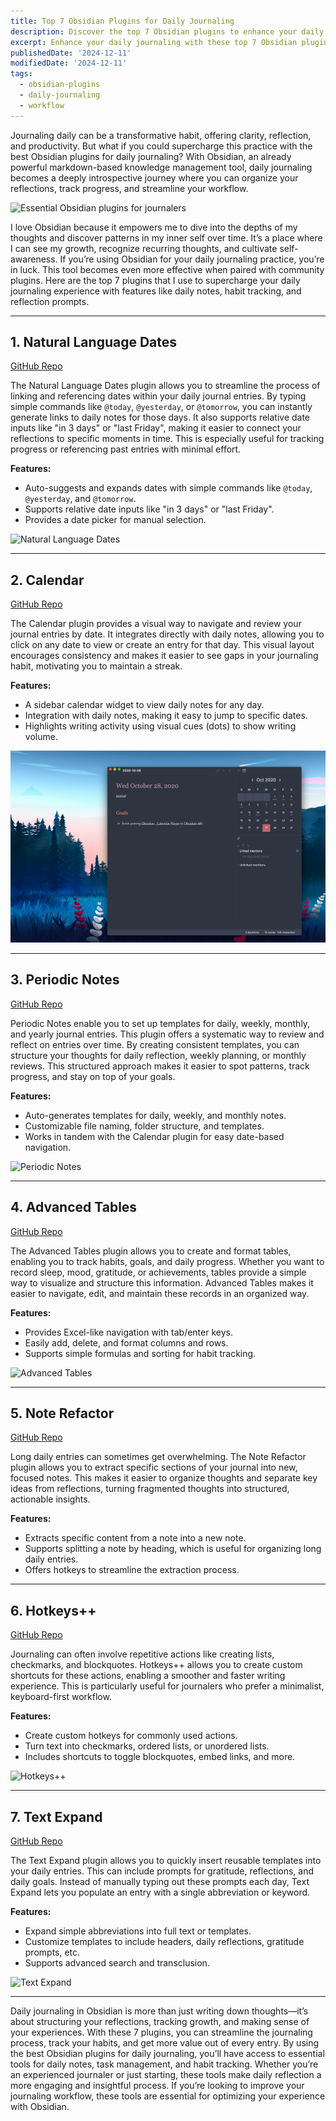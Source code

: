 ```yaml
---
title: Top 7 Obsidian Plugins for Daily Journaling
description: Discover the top 7 Obsidian plugins to enhance your daily journaling experience - Natural language dates, calendar, periodic notes, advanced tables, notes refactor, hotkeys++, text expand, recent file, reading time, todoist sync.
excerpt: Enhance your daily journaling with these top 7 Obsidian plugins. Improve note taking and streamline your journaling process.
publishedDate: '2024-12-11'
modifiedDate: '2024-12-11'
tags:
  - obsidian-plugins
  - daily-journaling
  - workflow
---
```


Journaling daily can be a transformative habit, offering clarity, reflection, and productivity. But what if you could supercharge this practice with the best Obsidian plugins for daily journaling? With Obsidian, an already powerful markdown-based knowledge management tool, daily journaling becomes a deeply introspective journey where you can organize your reflections, track progress, and streamline your workflow.

![Essential Obsidian plugins for journalers](/images/daily-journaling.webp)

I love Obsidian because it empowers me to dive into the depths of my thoughts and discover patterns in my inner self over time. It’s a place where I can see my growth, recognize recurring thoughts, and cultivate self-awareness. If you’re using Obsidian for your daily journaling practice, you’re in luck. This tool becomes even more effective when paired with community plugins. Here are the top 7 plugins that I use to supercharge your daily journaling experience with features like daily notes, habit tracking, and reflection prompts.

---

## 1. **Natural Language Dates**

[GitHub Repo](https://github.com/argenos/nldates-obsidian)

The Natural Language Dates plugin allows you to streamline the process of linking and referencing dates within your daily journal entries. By typing simple commands like `@today`, `@yesterday`, or `@tomorrow`, you can instantly generate links to daily notes for those days. It also supports relative date inputs like "in 3 days" or "last Friday", making it easier to connect your reflections to specific moments in time. This is especially useful for tracking progress or referencing past entries with minimal effort.

**Features:**

- Auto-suggests and expands dates with simple commands like `@today`, `@yesterday`, and `@tomorrow`.
- Supports relative date inputs like "in 3 days" or "last Friday".
- Provides a date picker for manual selection.

![Natural Language Dates](https://user-images.githubusercontent.com/693981/116645561-1d565700-a944-11eb-9166-f55e72dc65bc.gif)

---

## 2. **Calendar**

[GitHub Repo](https://github.com/liamcain/obsidian-calendar-plugin)

The Calendar plugin provides a visual way to navigate and review your journal entries by date. It integrates directly with daily notes, allowing you to click on any date to view or create an entry for that day. This visual layout encourages consistency and makes it easier to see gaps in your journaling habit, motivating you to maintain a streak.

**Features:**

- A sidebar calendar widget to view daily notes for any day.
- Integration with daily notes, making it easy to jump to specific dates.
- Highlights writing activity using visual cues (dots) to show writing volume.

![Calendar](https://raw.githubusercontent.com/liamcain/obsidian-calendar-plugin/master/images/screenshot-full.png)

---

## 3. **Periodic Notes**

[GitHub Repo](https://github.com/liamcain/obsidian-periodic-notes)

Periodic Notes enable you to set up templates for daily, weekly, monthly, and yearly journal entries. This plugin offers a systematic way to review and reflect on entries over time. By creating consistent templates, you can structure your thoughts for daily reflection, weekly planning, or monthly reviews. This structured approach makes it easier to spot patterns, track progress, and stay on top of your goals.

**Features:**

- Auto-generates templates for daily, weekly, and monthly notes.
- Customizable file naming, folder structure, and templates.
- Works in tandem with the Calendar plugin for easy date-based navigation.

![Periodic Notes](https://user-images.githubusercontent.com/693981/111852801-c1cd8e00-88ee-11eb-9542-b7d840239037.png)

---

## 4. **Advanced Tables**

[GitHub Repo](https://github.com/tgrosinger/advanced-tables-obsidian)

The Advanced Tables plugin allows you to create and format tables, enabling you to track habits, goals, and daily progress. Whether you want to record sleep, mood, gratitude, or achievements, tables provide a simple way to visualize and structure this information. Advanced Tables makes it easier to navigate, edit, and maintain these records in an organized way.

**Features:**

- Provides Excel-like navigation with tab/enter keys.
- Easily add, delete, and format columns and rows.
- Supports simple formulas and sorting for habit tracking.

![Advanced Tables](https://raw.githubusercontent.com/tgrosinger/advanced-tables-obsidian/main/resources/screenshots/basic-functionality.gif)

---

## 5. **Note Refactor**

[GitHub Repo](https://github.com/lynchjames/note-refactor-obsidian)

Long daily entries can sometimes get overwhelming. The Note Refactor plugin allows you to extract specific sections of your journal into new, focused notes. This makes it easier to organize thoughts and separate key ideas from reflections, turning fragmented thoughts into structured, actionable insights.

**Features:**

- Extracts specific content from a note into a new note.
- Supports splitting a note by heading, which is useful for organizing long daily entries.
- Offers hotkeys to streamline the extraction process.

---

## 6. **Hotkeys++**

[GitHub Repo](https://github.com/argenos/hotkeysplus-obsidian)

Journaling can often involve repetitive actions like creating lists, checkmarks, and blockquotes. Hotkeys++ allows you to create custom shortcuts for these actions, enabling a smoother and faster writing experience. This is particularly useful for journalers who prefer a minimalist, keyboard-first workflow.

**Features:**

- Create custom hotkeys for commonly used actions.
- Turn text into checkmarks, ordered lists, or unordered lists.
- Includes shortcuts to toggle blockquotes, embed links, and more.

![Hotkeys++](https://user-images.githubusercontent.com/5426039/89807985-b1278f00-db39-11ea-9cc1-7fc26fab6fd8.gif)

---

## 7. **Text Expand**

[GitHub Repo](https://github.com/mrjackphil/obsidian-text-expand)

The Text Expand plugin allows you to quickly insert reusable templates into your daily entries. This can include prompts for gratitude, reflections, and daily goals. Instead of manually typing out these prompts each day, Text Expand lets you populate an entry with a single abbreviation or keyword.

**Features:**

- Expand simple abbreviations into full text or templates.
- Customize templates to include headers, daily reflections, gratitude prompts, etc.
- Supports advanced search and transclusion.

![Text Expand](https://github.com/mrjackphil/obsidian-text-expand/raw/master/screenshots/1.gif)

---

Daily journaling in Obsidian is more than just writing down thoughts—it’s about structuring your reflections, tracking growth, and making sense of your experiences. With these 7 plugins, you can streamline the journaling process, track your habits, and get more value out of every entry. By using the best Obsidian plugins for daily journaling, you’ll have access to essential tools for daily notes, task management, and habit tracking. Whether you’re an experienced journaler or just starting, these tools make daily reflection a more engaging and insightful process. If you’re looking to improve your journaling workflow, these tools are essential for optimizing your experience with Obsidian.
